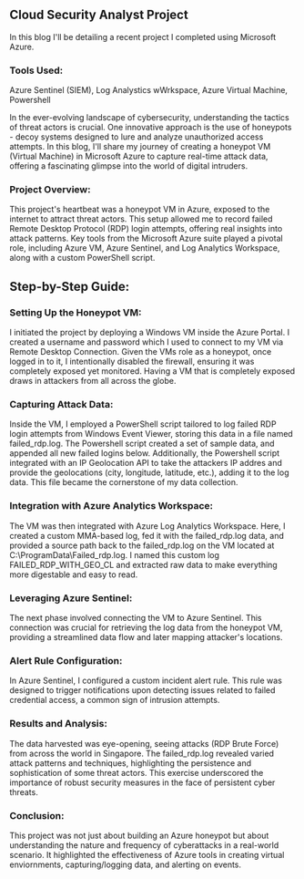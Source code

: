 ## Cloud Security Analyst Project

In this blog I'll be detailing a recent project I completed using Microsoft Azure.

### Tools Used: 
Azure Sentinel (SIEM), Log Analystics wWrkspace, Azure Virtual Machine, Powershell

In the ever-evolving landscape of cybersecurity, understanding the tactics of threat actors is crucial. One innovative approach is the use of honeypots - decoy systems 
designed to lure and analyze unauthorized access attempts. In this blog, I'll share my journey of creating a honeypot VM (Virtual Machine) in Microsoft Azure to capture 
real-time attack data, offering a fascinating glimpse into the world of digital intruders.

### Project Overview:
This project's heartbeat was a honeypot VM in Azure, exposed to the internet to attract threat actors. This setup allowed me to record failed Remote Desktop Protocol (RDP) 
login attempts, offering real insights into attack patterns. Key tools from the Microsoft Azure suite played a pivotal role, including Azure VM, Azure Sentinel, and Log 
Analytics Workspace, along with a custom PowerShell script.

## Step-by-Step Guide:

### Setting Up the Honeypot VM:
I initiated the project by deploying a Windows VM inside the Azure Portal. I created a username and password which I used to connect to my VM via Remote Desktop Connection. 
Given the VMs role as a honeypot, once logged in to it, I intentionally disabled the firewall, ensuring it was completely exposed yet monitored. Having a VM that is completely 
exposed draws in attackers from all across the globe.

### Capturing Attack Data:
Inside the VM, I employed a PowerShell script tailored to log failed RDP login attempts from Windows Event Viewer, storing this data in a file named failed_rdp.log. The Powershell script created a set of 
sample data, and appended all new failed logins below. Additionally, the Powershell script integrated with an IP Geolocation API to take the attackers IP addres and 
provide the geolocations (city, longitude, latitude, etc.), adding it to the log data. This file became the cornerstone of my data collection.

### Integration with Azure Analytics Workspace:
The VM was then integrated with Azure Log Analytics Workspace. Here, I created a custom MMA-based log, fed it with the failed_rdp.log data, and provided a source path back to the failed_rdp.log 
on the VM located at C:\ProgramData\Failed_rdp.log. I named this custom log FAILED_RDP_WITH_GEO_CL and extracted raw data to make everything more digestable and easy to read.

### Leveraging Azure Sentinel:
The next phase involved connecting the VM to Azure Sentinel. This connection was crucial for retrieving the log data from the honeypot VM, providing 
a streamlined data flow and later mapping attacker's locations.

### Alert Rule Configuration:
In Azure Sentinel, I configured a custom incident alert rule. This rule was designed to trigger notifications upon detecting issues related to failed credential access, 
a common sign of intrusion attempts.

### Results and Analysis:
The data harvested was eye-opening, seeing attacks (RDP Brute Force) from across the world in Singapore. The failed_rdp.log revealed varied attack patterns and techniques, highlighting the persistence 
and sophistication of some threat actors. This exercise underscored the importance of robust security measures in the face of persistent cyber threats.

### Conclusion:
This project was not just about building an Azure honeypot but about understanding the nature and frequency of cyberattacks in a real-world scenario. It highlighted the effectiveness 
of Azure tools in creating virtual enviornments, capturing/logging data, and alerting on events.
